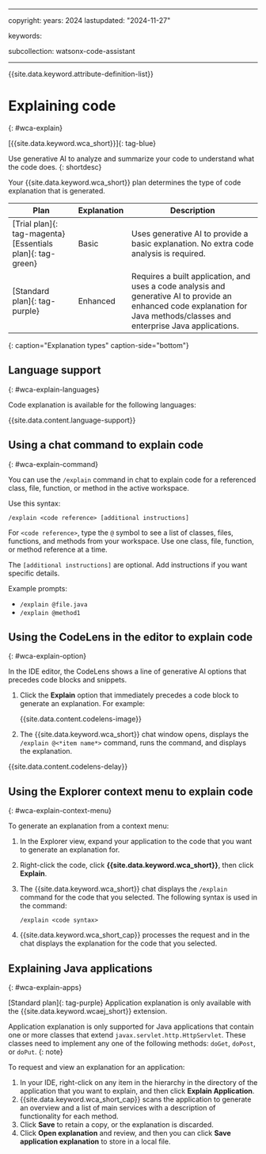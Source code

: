 
---

copyright:
   years: 2024
lastupdated: "2024-11-27"

keywords:

subcollection: watsonx-code-assistant

---

{{site.data.keyword.attribute-definition-list}}

# Explaining code
{: #wca-explain}



[{{site.data.keyword.wca_short}}]{: tag-blue}

Use generative AI to analyze and summarize your code to understand what the code does.
{: shortdesc}

Your {{site.data.keyword.wca_short}} plan determines the type of code explanation that is generated.

| Plan | Explanation | Description |
| --- | --- | --- |
| [Trial plan]{: tag-magenta} [Essentials plan]{: tag-green} | Basic | Uses generative AI to provide a basic explanation. No extra code analysis is required. |
| [Standard plan]{: tag-purple} | Enhanced | Requires a built application, and uses a code analysis and generative AI to provide an enhanced code explanation for Java methods/classes and enterprise Java applications. |
{: caption="Explanation types" caption-side="bottom"}

## Language support 
{: #wca-explain-languages} 

Code explanation is available for the following languages:

{{site.data.content.language-support}}

## Using a chat command to explain code
{: #wca-explain-command}

You can use the `/explain` command in chat to explain code for a referenced class, file, function, or method in the active workspace.

Use this syntax:

`/explain <code reference> [additional instructions]`

For `<code reference>`, type the `@` symbol to see a list of classes, files, functions, and methods from your workspace. Use one class, file, function, or method reference at a time.

The `[additional instructions]` are optional. Add instructions if you want specific details.

Example prompts:
- `/explain @file.java`
- `/explain @method1`

## Using the CodeLens in the editor to explain code
{: #wca-explain-option}

In the IDE editor, the CodeLens shows a line of generative AI options that precedes code blocks and snippets.  

1. Click the **Explain** option that immediately precedes a code block to generate an explanation. For example:

   {{site.data.content.codelens-image}}

1. The {{site.data.keyword.wca_short}} chat window opens, displays the `/explain @<*item name*>` command, runs the command, and displays the explanation. 

{{site.data.content.codelens-delay}}

## Using the Explorer context menu to explain code
{: #wca-explain-context-menu}

To generate an explanation from a context menu:

1. In the Explorer view, expand your application to the code that you want to generate an explanation for.

1. Right-click the code, click **{{site.data.keyword.wca_short}}**, then click **Explain**.

1. The {{site.data.keyword.wca_short}} chat displays the `/explain` command for the code that you selected. The following syntax is used in the command:

   `/explain <code syntax>`

1. {{site.data.keyword.wca_short_cap}} processes the request and in the chat displays the explanation for the code that you selected. 



## Explaining Java applications
{: #wca-explain-apps}

[Standard plan]{: tag-purple} Application explanation is only available with the {{site.data.keyword.wcaej_short}} extension. 

Application explanation is only supported for Java applications that contain one or more classes that extend `javax.servlet.http.HttpServlet`. These classes need to implement any one of the following methods: `doGet`, `doPost`, or `doPut`.
{: note}

To request and view an explanation for an application:

1. In your IDE, right-click on any item in the hierarchy in the directory of the application that you want to explain, and then click **Explain Application**.
1. {{site.data.keyword.wca_short_cap}} scans the application to generate an overview and a list of main services with a description of functionality for each method.
1. Click **Save** to retain a copy, or the explanation is discarded.
1. Click **Open explanation** and review, and then you can click **Save application explanation** to store in a local file.
